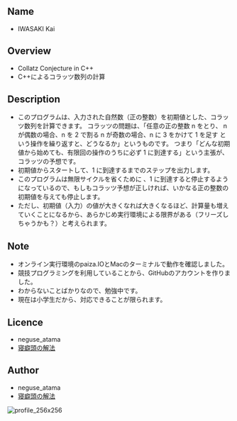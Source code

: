 ## Name
* IWASAKI Kai

## Overview
* Collatz Conjecture in C++
* C++によるコラッツ数列の計算

## Description
* このプログラムは、入力された自然数（正の整数）を初期値とした、コラッツ数列を計算できます。
コラッツの問題は、「任意の正の整数 n をとり、
n が偶数の場合、n を 2 で割る
n が奇数の場合、n に 3 をかけて 1 を足す
という操作を繰り返すと、どうなるか」というものです。
つまり「どんな初期値から始めても、有限回の操作のうちに必ず 1 に到達する」という主張が、コラッツの予想です。
* 初期値からスタートして、1 に到達するまでのステップを出力します。
* このプログラムは無限サイクルを省くために 、1 に到達すると停止するようになっているので、もしもコラッツ予想が正しければ、いかなる正の整数の初期値を与えても停止します。
* ただし、初期値（入力）の値が大きくなれば大きくなるほど、計算量も増えていくことになるから、あらかじめ実行環境による限界がある（フリーズしちゃうかも？）と考えられます。

## Note
* オンライン実行環境のpaiza.IOとMacのターミナルで動作を確認しました。
* 競技プログラミングを利用していることから、GitHubのアカウントを作りました。
* わからないことばかりなので、勉強中です。
* 現在は小学生だから、対応できることが限られます。

## Licence
* neguse_atama
* [寝癖頭の解法](https://neguse-atama.hatenablog.com)

## Author
* neguse_atama
* [寝癖頭の解法](https://neguse-atama.hatenablog.com)

![profile_256x256](https://user-images.githubusercontent.com/62793333/79065145-f3a2a180-7ce8-11ea-9b33-0973ec940251.png)

